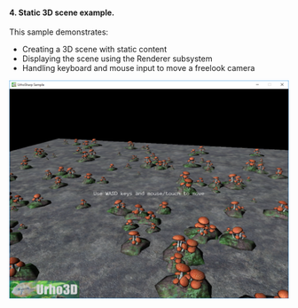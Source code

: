 #### 4. Static 3D scene example.

This sample demonstrates:
- Creating a 3D scene with static content
- Displaying the scene using the Renderer subsystem
- Handling keyboard and mouse input to move a freelook camera

![Screenshot](Screenshot.png)